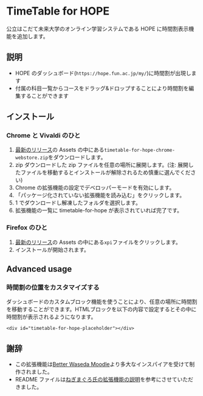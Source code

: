 # TimeTable for HOPE

公立はこだて未来大学のオンライン学習システムである HOPE に時間割表示機能を追加します。

## 説明

- HOPE のダッシュボード(`https://hope.fun.ac.jp/my/`)に時間割が出現します
- 付属の科目一覧からコースをドラッグ&ドロップすることにより時間割を編集することができます

## インストール

### Chrome と Vivaldi のひと

1. [最新のリリース](https://github.com/better-hope/timetable-for-hope/releases)の Assets の中にある`timetable-for-hope-chrome-webstore.zip`をダウンロードします。
2. zip ダウンロードした zip ファイルを任意の場所に展開します。(注: 展開したファイルを移動するとインストールが解除されるため慎重に選んでください)
3. Chrome の拡張機能の設定でデベロッパーモードを有効にします。
4. 「パッケージ化されていない拡張機能を読み込む」をクリックします。
5. 1 でダウンロードし解凍したフォルダを選択します。
6. 拡張機能の一覧に timetable-for-hope が表示されていれば完了です。

### Firefox のひと

1. [最新のリリース](https://github.com/better-hope/timetable-for-hope/releases)の Assets の中にある`xpi`ファイルをクリックします。
2. インストールが開始されます。

## Advanced usage
### 時間割の位置をカスタマイズする
ダッシュボードのカスタムブロック機能を使うことにより、任意の場所に時間割を移動することができます。HTMLブロックを以下の内容で設定するとその中に時間割が表示されるようになります。
```
<div id="timetable-for-hope-placeholder"></div>
```

## 謝辞

- この拡張機能は[Better Waseda Moodle](https://github.com/mkihr-ojisan/better-waseda-moodle)より多大なインスパイアを受けて制作されました。
- README ファイルは[ねぎまぐろ氏の拡張機能の説明](https://github.com/kume-negitoro/hope-coursename-fix)を参考にさせていただきました。
